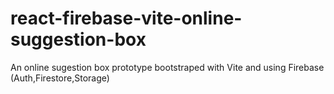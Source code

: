 # react-firebase-vite-online-suggestion-box
An online sugestion box prototype bootstraped with Vite and using Firebase (Auth,Firestore,Storage)
